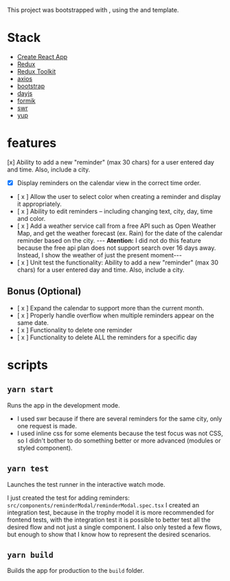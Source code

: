 This project was bootstrapped with , using the and template.

# Stack

- [Create React App](https://github.com/facebook/create-react-app)
- [Redux](https://redux.js.org/)
- [Redux Toolkit](https://redux-toolkit.js.org/)
- [axios](https://github.com/axios/axios)
- [bootstrap](https://getbootstrap.com/)
- [dayjs](https://github.com/iamkun/dayjs)
- [formik](https://github.com/formium/formik)
- [swr](https://swr.vercel.app/)
- [yup](https://github.com/jquense/yup)

# features

[x] Ability to add a new "reminder" (max 30 chars) for a user entered day and time. Also, include a city.

- [x] Display reminders on the calendar view in the correct time order.
- [ x ] Allow the user to select color when creating a reminder and display it appropriately.
- [ x ] Ability to edit reminders – including changing text, city, day, time and color.
- [ x ] Add a weather service call from a free API such as Open Weather Map, and get the weather forecast (ex. Rain) for the date of the calendar reminder based on the city. --- **Atention:** I did not do this feature because the free api plan does not support search over 16 days away. Instead, I show the weather of just the present moment---
- [ x ] Unit test the functionality: Ability to add a new "reminder" (max 30 chars) for a user entered day and time. Also, include a city.

## Bonus (Optional)

- [ x ] Expand the calendar to support more than the current month.
- [ x ] Properly handle overflow when multiple reminders appear on the same date.
- [ x ] Functionality to delete one reminder
- [ x ] Functionality to delete ALL the reminders for a specific day

# scripts

## `yarn start`

Runs the app in the development mode.

- I used swr because if there are several reminders for the same city, only one request is made.
- I used inline css for some elements because the test focus was not CSS, so I didn't bother to do something better or more advanced (modules or styled component).

## `yarn test`

Launches the test runner in the interactive watch mode.

I just created the test for adding reminders: `src/components/reminderModal/reminderModal.spec.tsx`
I created an integration test, because in the trophy model it is more recommended for frontend tests, with the integration test it is possible to better test all the desired flow and not just a single component.
I also only tested a few flows, but enough to show that I know how to represent the desired scenarios.

## `yarn build`

Builds the app for production to the `build` folder.
